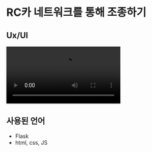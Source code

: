 # RC카 네트워크를 통해 조종하기

## Ux/UI

![RC Control](https://github.com/seungwoo505/RC-Control/blob/main/RC_Car.mp4)

## 사용된 언어

- Flask
- html, css, JS
